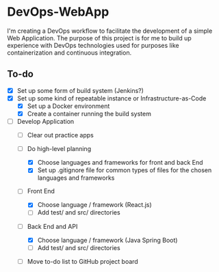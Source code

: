 
# DevOps-WebApp
I'm creating a DevOps workflow to facilitate the development of a simple Web Application. The purpose of this project is for me to build up experience with DevOps technologies used for purposes like containerization and continuous integration.

## To-do
- [x] Set up some form of build system (Jenkins?)
- [x] Set up some kind of repeatable instance or Infrastructure-as-Code
  - [x] Set up a Docker environment
  - [x] Create a container running the build system
- [ ] Develop Application
  - [ ] Clear out practice apps
  - [ ] Do high-level planning
    - [x] Choose languages and frameworks for front and back End
	- [x] Set up .gitignore file for common types of files for the chosen languages and frameworks
  - [ ] Front End
    - [x] Choose language / framework (React.js)
	- [ ] Add test/ and src/ directories
  - [ ] Back End and API
    - [x] Choose language / framework (Java Spring Boot)
	- [ ] Add test/ and src/ directories
  - [ ] Move to-do list to GitHub project board

